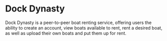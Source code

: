 # Dock Dynasty

Dock Dynasty is a peer-to-peer boat renting service, offering users the ability to create an account, view boats available to rent, rent a desired boat, as well as upload their own boats and put them up for rent.
